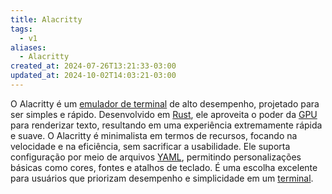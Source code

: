 ```yaml
---
title: Alacritty
tags:
  - v1
aliases:
  - Alacritty
created_at: 2024-07-26T13:21:33-03:00
updated_at: 2024-10-02T14:03:21-03:00
---
```


O Alacritty é um [emulador de terminal](Emulador_de_terminal.md) de alto desempenho, projetado para ser simples e rápido. Desenvolvido em [Rust](../../../../atomos/2024/07/09/Linguagem_Rust.md), ele aproveita o poder da [GPU](../../../../atomos/2024/07/09/GPU.md) para renderizar texto, resultando em uma experiência extremamente rápida e suave. O Alacritty é minimalista em termos de recursos, focando na velocidade e na eficiência, sem sacrificar a usabilidade. Ele suporta configuração por meio de arquivos [YAML](../../../../atomos/2024/07/09/YAML.md), permitindo personalizações básicas como cores, fontes e atalhos de teclado. É uma escolha excelente para usuários que priorizam desempenho e simplicidade em um [terminal](Emulador_de_terminal.md).